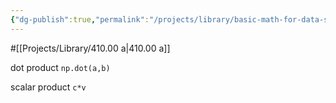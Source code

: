 ```yaml
---
{"dg-publish":true,"permalink":"/projects/library/basic-math-for-data-science-with-python/","noteIcon":"0","created":"2024-01-06T23:39:53.130+09:00","updated":"2024-01-07T17:11:07.279+09:00"}
---
```


#[[Projects/Library/410.00 a\|410.00 a]]





dot product
`np.dot(a,b)`

scalar product
`c*v`

